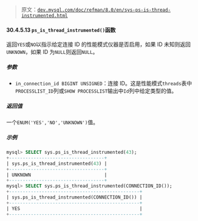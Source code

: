 > 原文：[`dev.mysql.com/doc/refman/8.0/en/sys-ps-is-thread-instrumented.html`](https://dev.mysql.com/doc/refman/8.0/en/sys-ps-is-thread-instrumented.html)

#### 30.4.5.13 `ps_is_thread_instrumented()`函数

返回`YES`或`NO`以指示给定连接 ID 的性能模式仪器是否启用，如果 ID 未知则返回`UNKNOWN`，如果 ID 为`NULL`则返回`NULL`。

##### 参数

+   `in_connection_id BIGINT UNSIGNED`：连接 ID。这是性能模式`threads`表中`PROCESSLIST_ID`列或`SHOW PROCESSLIST`输出中`Id`列中给定类型的值。

##### 返回值

一个`ENUM('YES','NO','UNKNOWN')`值。

##### 示例

```sql
mysql> SELECT sys.ps_is_thread_instrumented(43);
+-----------------------------------+
| sys.ps_is_thread_instrumented(43) |
+-----------------------------------+
| UNKNOWN                           |
+-----------------------------------+
mysql> SELECT sys.ps_is_thread_instrumented(CONNECTION_ID());
+------------------------------------------------+
| sys.ps_is_thread_instrumented(CONNECTION_ID()) |
+------------------------------------------------+
| YES                                            |
+------------------------------------------------+
```
